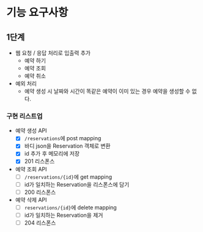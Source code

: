 # 기능 요구사항

## 1단계
- 웹 요청 / 응답 처리로 입출력 추가
  - 예약 하기
  - 예약 조회
  - 예약 취소
- 예외 처리
  - 예약 생성 시 날짜와 시간이 똑같은 예약이 이미 있는 경우 예약을 생성할 수 없다.

### 구현 리스트업
- 예약 생성 API
  - [x] `/reservations`에 post mapping
  - [x] 바디 json을 Reservation 객체로 변환
  - [x] id 추가 후 메모리에 저장
  - [x] 201 리스폰스

- 예약 조회 API
  - [ ] `/reservations/{id}`에 get mapping
  - [ ] id가 일치하는 Reservation을 리스폰스에 담기
  - [ ] 200 리스폰스

- 예약 삭제 API
  - [ ] `reservations/{id}`에 delete mapping
  - [ ] id가 일치하는 Reservation을 제거
  - [ ] 204 리스폰스
